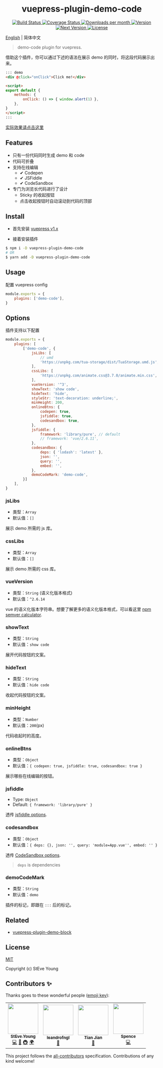 <h1 align="center">vuepress-plugin-demo-code</h1>

<p align="center">
    <a href="https://circleci.com/gh/BuptStEve/vuepress-plugin-demo-code/tree/master" target="_blank">
        <img src="https://img.shields.io/circleci/project/github/BuptStEve/vuepress-plugin-demo-code/master.svg" alt="Build Status">
    </a>
    <a href="https://codecov.io/github/BuptStEve/vuepress-plugin-demo-code?branch=master" target="_blank">
        <img src="https://img.shields.io/codecov/c/github/BuptStEve/vuepress-plugin-demo-code/master.svg" alt="Coverage Status">
    </a>
    <a href="https://www.npmjs.com/package/vuepress-plugin-demo-code" target="_blank">
        <img src="https://badgen.net/npm/dm/vuepress-plugin-demo-code" alt="Downloads per month">
        <img src="https://img.shields.io/npm/v/vuepress-plugin-demo-code.svg" alt="Version">
        <img src="https://img.shields.io/npm/v/vuepress-plugin-demo-code/next.svg" alt="Next Version">
        <img src="https://img.shields.io/npm/l/vuepress-plugin-demo-code.svg" alt="License">
    </a>
</p>

<a href="https://buptsteve.github.io/vuepress-plugin-demo-code/">English</a> | 简体中文


> demo-code plugin for vuepress.

借助这个插件，你可以通过下述的语法在展示 demo 的同时，将这段代码展示出来。

```md
::: demo
<div @click="onClick">Click me!</div>

<script>
export default {
    methods: {
        onClick: () => { window.alert(1) },
    },
}
</script>
:::
```

<a href="https://buptsteve.github.io/vuepress-plugin-demo-code/zh/example/">实际效果请点击这里</a>

## Features
* 只有一份代码同时生成 demo 和 code
* 代码可折叠
* 支持在线编辑
  * ✔ Codepen
  * ✔ JSFiddle
  * ✔ CodeSandbox
* 专门为浏览长代码进行了设计
  * Sticky 的收起按钮
  * 点击收起按钮时自动滚动到代码的顶部

## Install

* 首先安装 [vuepress v1.x](https://github.com/vuejs/vuepress)

* 接着安装插件

```bash
$ npm i -D vuepress-plugin-demo-code
# OR
$ yarn add -D vuepress-plugin-demo-code
```

## Usage
配置 vuepress config

```js
module.exports = {
    plugins: ['demo-code'],
}
```

## Options
插件支持以下配置

```js
module.exports = {
    plugins: [
        ['demo-code', {
            jsLibs: [
                // umd
                'https://unpkg.com/tua-storage/dist/TuaStorage.umd.js',
            ],
            cssLibs: [
                'https://unpkg.com/animate.css@3.7.0/animate.min.css',
            ],
            vueVersion: '^3',
            showText: 'show code',
            hideText: 'hide',
            styleStr: 'text-decoration: underline;',
            minHeight: 200,
            onlineBtns: {
                codepen: true,
                jsfiddle: true,
                codesandbox: true,
            },
            jsfiddle: {
                framework: 'library/pure', // default
                // framework: 'vue/2.6.11',
            },
            codesandbox: {
                deps: { 'lodash': 'latest' },
                json: '',
                query: '',
                embed: '',
            },
            demoCodeMark: 'demo-code',
        }]
    ],
}
```

### jsLibs
* 类型：`Array`
* 默认值：`[]`

展示 demo 所需的 js 库。

### cssLibs
* 类型：`Array`
* 默认值：`[]`

展示 demo 所需的 css 库。

### vueVersion
* 类型：`String` (语义化版本格式)
* 默认值：`^2.6.14`

vue 的语义化版本字符串。想要了解更多的语义化版本格式，可以看这里 [npm semver calculator](https://semver.npmjs.com/).

### showText
* 类型：`String`
* 默认值：`show code`

展开代码按钮的文案。

### hideText
* 类型：`String`
* 默认值：`hide code`

收起代码按钮的文案。

### minHeight
* 类型：`Number`
* 默认值：`200`(px)

代码收起时的高度。

### onlineBtns
* 类型：`Object`
* 默认值：`{ codepen: true, jsfiddle: true, codesandbox: true }`

展示哪些在线编辑的按钮。

### jsfiddle
* Type: `Object`
* Default: `{ framework: 'library/pure' }`

透传 [jsfiddle options](https://docs.jsfiddle.net/api/display-a-fiddle-from-post).

### codesandbox
* 类型：`Object`
* 默认值：`{ deps: {}, json: '', query: 'module=App.vue'', embed: '' }`

透传 [CodeSandbox options](https://codesandbox.io/docs/importing#define-api).

> `deps` is dependencies

### demoCodeMark
* 类型：`String`
* 默认值：`demo`

插件的标记，即跟在 `:::` 后的标记。

## Related
* [vuepress-plugin-demo-block](https://github.com/xiguaxigua/vuepress-plugin-demo-block)

## License

[MIT](http://opensource.org/licenses/MIT)

Copyright (c) StEve Young

## Contributors ✨

Thanks goes to these wonderful people ([emoji key](https://allcontributors.org/docs/en/emoji-key)):

<!-- ALL-CONTRIBUTORS-LIST:START - Do not remove or modify this section -->
<!-- prettier-ignore-start -->
<!-- markdownlint-disable -->
<table>
  <tr>
    <td align="center"><a href="https://buptsteve.github.io"><img src="https://avatars2.githubusercontent.com/u/11501493?v=4?s=100" width="100px;" alt=""/><br /><sub><b>StEve Young</b></sub></a><br /><a href="https://github.com/BuptStEve/vuepress-plugin-demo-code/commits?author=BuptStEve" title="Code">💻</a> <a href="https://github.com/BuptStEve/vuepress-plugin-demo-code/commits?author=BuptStEve" title="Documentation">📖</a> <a href="#infra-BuptStEve" title="Infrastructure (Hosting, Build-Tools, etc)">🚇</a> <a href="#translation-BuptStEve" title="Translation">🌍</a></td>
    <td align="center"><a href="https://github.com/leandrofngl"><img src="https://avatars1.githubusercontent.com/u/11283636?v=4?s=100" width="100px;" alt=""/><br /><sub><b>leandrofngl</b></sub></a><br /><a href="https://github.com/BuptStEve/vuepress-plugin-demo-code/issues?q=author%3Aleandrofngl" title="Bug reports">🐛</a></td>
    <td align="center"><a href="https://github.com/tianjianchn"><img src="https://avatars0.githubusercontent.com/u/7612199?v=4?s=100" width="100px;" alt=""/><br /><sub><b>Tian Jian</b></sub></a><br /><a href="https://github.com/BuptStEve/vuepress-plugin-demo-code/issues?q=author%3Atianjianchn" title="Bug reports">🐛</a></td>
    <td align="center"><a href="https://barr.media"><img src="https://avatars.githubusercontent.com/u/30320791?v=4?s=100" width="100px;" alt=""/><br /><sub><b>Spence</b></sub></a><br /><a href="https://github.com/BuptStEve/vuepress-plugin-demo-code/commits?author=mrspence" title="Code">💻</a></td>
  </tr>
</table>

<!-- markdownlint-restore -->
<!-- prettier-ignore-end -->

<!-- ALL-CONTRIBUTORS-LIST:END -->

This project follows the [all-contributors](https://github.com/all-contributors/all-contributors) specification. Contributions of any kind welcome!
